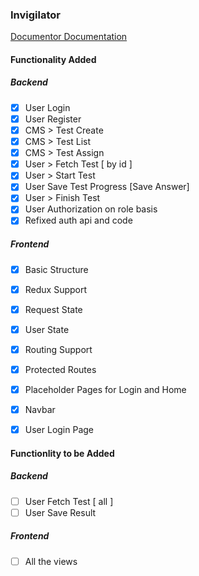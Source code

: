 ### Invigilator

[Documentor Documentation](https://documenter.getpostman.com/view/5108070/T1LV94T7)

#### Functionality Added

##### Backend

- [x] User Login
- [x] User Register
- [x] CMS > Test Create
- [x] CMS > Test List
- [x] CMS > Test Assign
- [x] User > Fetch Test [ by id ]
- [x] User > Start Test
- [x] User Save Test Progress [Save Answer]
- [x] User > Finish Test
- [x] User Authorization on role basis
- [x] Refixed auth api and code

##### Frontend
- [x] Basic Structure
- [x] Redux Support
- [x] Request State 
- [x] User State
- [x] Routing Support
- [x] Protected Routes
- [x] Placeholder Pages for Login and Home
- [x] Navbar
- [x] User Login Page


#### Functionlity to be Added

##### Backend

- [ ] User Fetch Test [ all ]
- [ ] User Save Result

##### Frontend

- [ ] All the views
